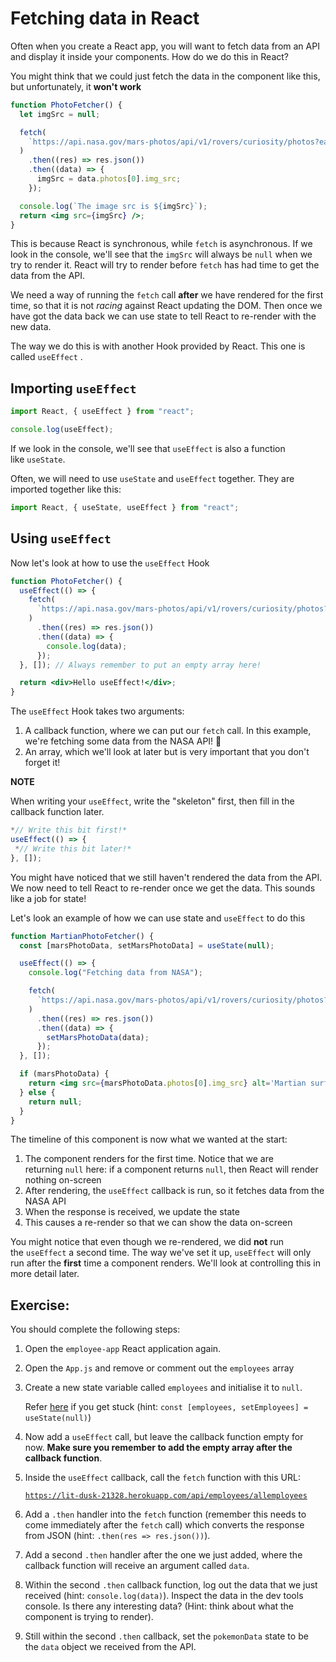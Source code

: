 # Fetching data in React

Often when you create a React app, you will want to fetch data from an API and display it inside your components. How do we do this in React?

You might think that we could just fetch the data in the component like this, but unfortunately, it **won't work**

```jsx
function PhotoFetcher() {
  let imgSrc = null;

  fetch(
    `https://api.nasa.gov/mars-photos/api/v1/rovers/curiosity/photos?earth_date=2015-6-3&api_key=DEMO_KEY`
  )
    .then((res) => res.json())
    .then((data) => {
      imgSrc = data.photos[0].img_src;
    });

  console.log(`The image src is ${imgSrc}`);
  return <img src={imgSrc} />;
}
```

This is because React is synchronous, while `fetch` is asynchronous. If we look in the console, we'll see that the `imgSrc` will always be `null` when we try to render it. React will try to render before `fetch` has had time to get the data from the API.

We need a way of running the `fetch` call **after** we have rendered for the first time, so that it is not *racing* against React updating the DOM. Then once we have got the data back we can use state to tell React to re-render with the new data.

The way we do this is with another Hook provided by React. This one is called `useEffect`
.

## **Importing `useEffect`**

```jsx
import React, { useEffect } from "react";

console.log(useEffect);
```

If we look in the console, we'll see that `useEffect` is also a function like `useState`.

Often, we will need to use `useState` and `useEffect` together. They are imported together like this:

```jsx
import React, { useState, useEffect } from "react";
```

## **Using `useEffect`**

Now let's look at how to use the `useEffect` Hook

```jsx
function PhotoFetcher() {
  useEffect(() => {
    fetch(
      `https://api.nasa.gov/mars-photos/api/v1/rovers/curiosity/photos?earth_date=2015-6-3&api_key=DEMO_KEY`
    )
      .then((res) => res.json())
      .then((data) => {
        console.log(data);
      });
  }, []); // Always remember to put an empty array here!

  return <div>Hello useEffect!</div>;
}
```

The `useEffect` Hook takes two arguments:

1. A callback function, where we can put our `fetch` call. In this example, we're fetching some data from the NASA API! 🚀
2. An array, which we'll look at later but is very important that you don't forget it!

**NOTE**

When writing your `useEffect`, write the "skeleton" first, then fill in the callback function later.

```jsx
*// Write this bit first!*
useEffect(() => {
 *// Write this bit later!*
}, []);
```

You might have noticed that we still haven't rendered the data from the API. We now need to tell React to re-render once we get the data. This sounds like a job for state!

Let's look an example of how we can use state and `useEffect` to do this

```jsx
function MartianPhotoFetcher() {
  const [marsPhotoData, setMarsPhotoData] = useState(null);

  useEffect(() => {
    console.log("Fetching data from NASA");

    fetch(
      `https://api.nasa.gov/mars-photos/api/v1/rovers/curiosity/photos?earth_date=2015-6-3&api_key=DEMO_KEY`
    )
      .then((res) => res.json())
      .then((data) => {
        setMarsPhotoData(data);
      });
  }, []);

  if (marsPhotoData) {
    return <img src={marsPhotoData.photos[0].img_src} alt='Martian surface' />;
  } else {
    return null;
  }
}
```

The timeline of this component is now what we wanted at the start:

1. The component renders for the first time. Notice that we are returning `null` here: if a component returns `null`, then React will render nothing on-screen
2. After rendering, the `useEffect` callback is run, so it fetches data from the NASA API
3. When the response is received, we update the state
4. This causes a re-render so that we can show the data on-screen

You might notice that even though we re-rendered, we did **not** run the `useEffect` a second time. The way we've set it up, `useEffect` will only run after the **first** time a component renders. We'll look at controlling this in more detail later.

## Exercise:

You should complete the following steps:

1. Open the `employee-app` React application again.
2. Open the `App.js` and remove or comment out the `employees` array
3. Create a new state variable called `employees` and initialise it to `null`.

   Refer [here](https://github.com/practicalit/june-28-excercise/blob/master/week-4/State/state-managment.md) if you get stuck (hint: `const [employees, setEmployees] = useState(null)`)

4. Now add a `useEffect` call, but leave the callback function empty for now. **Make sure you remember to add the empty array after the callback function**.
5. Inside the `useEffect` callback, call the `fetch` function with this URL:

   [`https://lit-dusk-21328.herokuapp.com/api/employees/allemployees`](https://lit-dusk-21328.herokuapp.com/api/employees/allemployees)

6. Add a `.then` handler into the `fetch` function (remember this needs to come immediately after the `fetch` call) which converts the response from JSON (hint: `.then(res => res.json())`).
7. Add a second `.then` handler after the one we just added, where the callback function will receive an argument called `data`.
8. Within the second `.then` callback function, log out the data that we just received (hint: `console.log(data)`). Inspect the data in the dev tools console. Is there any interesting data? (Hint: think about what the component is trying to render).
9. Still within the second `.then` callback, set the `pokemonData` state to be the `data` object we received from the API.
